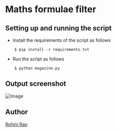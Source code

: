 # <b> Maths formulae filter </b>

## Setting up and running the script

- Install the requirements of the script as follows
```
    $ pip install -r requirements.txt

```

- Run the script as follows
```
    $ python magazine.py
```

## Output screenshot

![Image](https://i.imgur.com/BbZESpN.png)

## Author
[Rohini Rao](https://github.com/RohiniRG)
